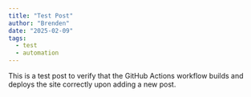 ```yaml
---
title: "Test Post"
author: "Brenden"
date: "2025-02-09"
tags:
  - test
  - automation
---
```

This is a test post to verify that the GitHub Actions workflow builds and deploys the site correctly upon adding a new post.
